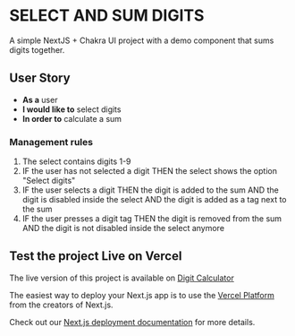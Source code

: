 # SELECT AND SUM DIGITS 

A simple NextJS + Chakra UI project with a demo component that sums digits together.

[NextJS]: https://nextjs.org/
[Chakra UI]: https://chakra-ui.com/

## User Story

- **As a** user
- **I would like to** select digits
- **In order to** calculate a sum

### **Management rules**

1. The select contains digits 1-9
2. IF the user has not selected a digit THEN the select shows the option "Select digits"
3. IF the user selects a digit THEN the digit is added to the sum AND the digit is disabled inside the select AND the digit is added as a tag next to the sum
4. IF the user presses a digit tag THEN the digit is removed from the sum AND the digit is not disabled inside the select anymore


## Test the project Live on Vercel

The live version of this project is available on [Digit Calculator](https://digit-calculator.vercel.app/)

The easiest way to deploy your Next.js app is to use the [Vercel Platform](https://vercel.com/new?utm_medium=default-template&filter=next.js&utm_source=create-next-app&utm_campaign=create-next-app-readme) from the creators of Next.js.

Check out our [Next.js deployment documentation](https://nextjs.org/docs/deployment) for more details.
